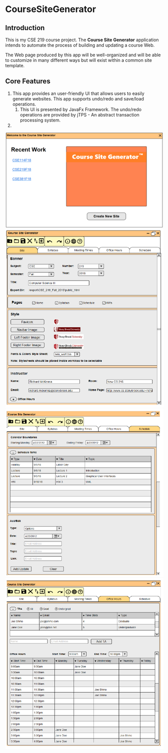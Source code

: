 # CourseSiteGenerator
## Introduction
This is my CSE 219 course project. The **Course Site Generator** application intends to automate the process of building and updating a course Web.

The Web page produced by this app will be well-organized and will be able to customize in many different ways but will exist within a common site template.

## Core Features
1. This app provides an user-friendly UI that allows users to easily generate websites. This app supports undo/redo and save/load operations.  
    1. This UI is presented by JavaFx Framework. The undo/redo operations are provided by jTPS - An abstract transaction processing system. 
2. 

![alt test](https://raw.githubusercontent.com/LinPsPs/CourseSiteGenerator/master/WelDialog.png "WelDialog.png")
![alt test](https://raw.githubusercontent.com/LinPsPs/CourseSiteGenerator/master/CourseSiteGenMainPage.png "MainPage.png")
![alt test](https://raw.githubusercontent.com/LinPsPs/CourseSiteGenerator/master/CourseScheduleTab.png "CourseScheduleTab.png")
![alt test](https://raw.githubusercontent.com/LinPsPs/CourseSiteGenerator/master/OHPage.png "OHPage.png")
